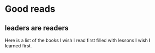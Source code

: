 # Good reads

## leaders are readers

Here is a list of the books I wish I read first filled with lessons I wish I learned first.
